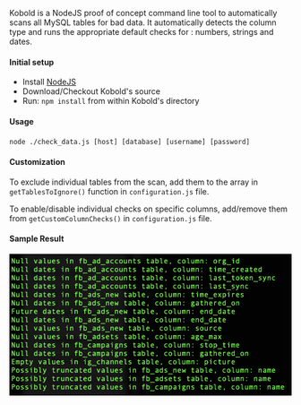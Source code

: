 Kobold is a NodeJS proof of concept command line tool to automatically scans all MySQL tables for bad data. It automatically detects the column type and runs the appropriate default checks for : numbers, strings and dates.

#### Initial setup
- Install [NodeJS](https://nodejs.org/en/)
- Download/Checkout Kobold's source
- Run: `npm install` from within Kobold's directory

#### Usage 
`node ./check_data.js [host] [database] [username] [password]`


#### Customization
To exclude individual tables from the scan, add them to the array in `getTablesToIgnore()` function in `configuration.js` file.

To enable/disable individual checks on specific columns, add/remove them from `getCustomColumnChecks()` in `configuration.js` file.


#### Sample Result

![alt text](documentation/results_screenshot.png "Sample Result")